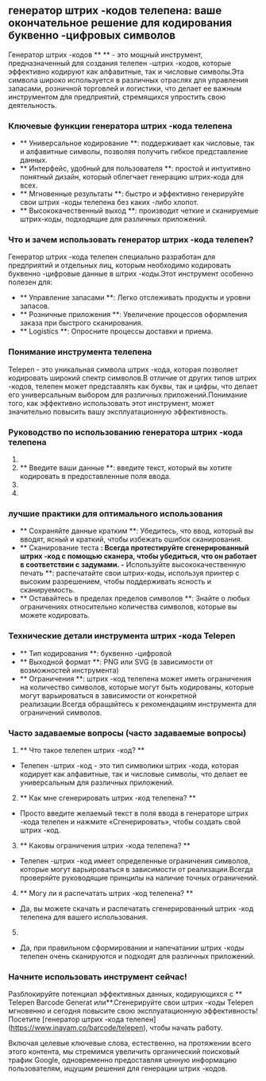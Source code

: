 ## генератор штрих -кодов телепена: ваше окончательное решение для кодирования буквенно -цифровых символов

Генератор штрих -кодов ** ** - это мощный инструмент, предназначенный для создания телепен -штрих -кодов, которые эффективно кодируют как алфавитные, так и числовые символы.Эта символа широко используется в различных отраслях для управления запасами, розничной торговлей и логистики, что делает ее важным инструментом для предприятий, стремящихся упростить свою деятельность.

### Ключевые функции генератора штрих -кода телепена
- ** Универсальное кодирование **: поддерживает как числовые, так и алфавитные символы, позволяя получить гибкое представление данных.
- ** Интерфейс, удобный для пользователя **: простой и интуитивно понятный дизайн, который облегчает генерацию штрих-кода для всех.
- ** Мгновенные результаты **: быстро и эффективно генерируйте свои штрих -коды телепена без каких -либо хлопот.
- ** Высококачественный выход **: производит четкие и сканируемые штрих-коды, подходящие для различных приложений.

### Что и зачем использовать генератор штрих -кода телепен?
Генератор штрих -кода телепен специально разработан для предприятий и отдельных лиц, которым необходимо кодировать буквенно -цифровые данные в штрих -коды.Этот инструмент особенно полезен для:
- ** Управление запасами **: Легко отслеживать продукты и уровни запасов.
- ** Розничные приложения **: Увеличение процессов оформления заказа при быстрого сканирования.
- ** Logistics **: Опросните процессы доставки и приема.

### Понимание инструмента телепена
Telepen - это уникальная символа штрих -кода, которая позволяет кодировать широкий спектр символов.В отличие от других типов штрих -кодов, телепен может представлять как буквы, так и цифры, что делает его универсальным выбором для различных приложений.Понимание того, как эффективно использовать этот инструмент, может значительно повысить вашу эксплуатационную эффективность.

### Руководство по использованию генератора штрих -кода телепена
1.
2. ** Введите ваши данные **: введите текст, который вы хотите кодировать в предоставленные поля ввода.
3.
4.

### лучшие практики для оптимального использования
- ** Сохраняйте данные кратким **: Убедитесь, что ввод, который вы вводят, ясный и краткий, чтобы избежать ошибок сканирования.
- ** Сканирование теста **: Всегда протестируйте сгенерированный штрих -код с помощью сканера, чтобы убедиться, что он работает в соответствии с задумами.
-** Используйте высококачественную печать **: распечатайте свои штрих-коды, используя принтер с высоким разрешением, чтобы поддерживать ясность и сканируемость.
- ** Оставайтесь в пределах пределов символов **: Знайте о любых ограничениях относительно количества символов, которые вы можете кодировать.

### Технические детали инструмента штрих -кода Telepen
- ** Тип кодирования **: буквенно -цифровой
- ** Выходной формат **: PNG или SVG (в зависимости от возможностей инструмента)
- ** Ограничения **: штрих -код телепена может иметь ограничения на количество символов, которые могут быть кодированы, которые могут варьироваться в зависимости от конкретной реализации.Всегда обращайтесь к рекомендациям инструмента для ограничений символов.

### Часто задаваемые вопросы (часто задаваемые вопросы)

1. ** Что такое телепен штрих -код? **
- Телепен -штрих -код - это тип символики штрих -кода, которая кодирует как алфавитные, так и числовые символы, что делает ее универсальным для различных приложений.

2. ** Как мне сгенерировать штрих -код телепена? **
- Просто введите желаемый текст в поля ввода в генераторе штрих -кода телепен и нажмите «Сгенерировать», чтобы создать свой штрих -код.

3. ** Каковы ограничения штрих -кода телепена? **
- Телепен -штрих -код имеет определенные ограничения символов, которые могут варьироваться в зависимости от реализации.Всегда проверяйте руководящие принципы на наличие точных ограничений.

4. ** Могу ли я распечатать штрих -код телепена? **
- Да, вы можете скачать и распечатать сгенерированный штрих -код телепена для вашего использования.

5.
- Да, при правильном сформировании и напечатании штрих -коды телепен очень сканируются и подходят для различных приложений.

### Начните использовать инструмент сейчас!
Разблокируйте потенциал эффективных данных, кодирующихся с ** Telepen Barcode Generat или**.Сгенерируйте свои штрих -коды Telepen мгновенно и сегодня повысите свою эксплуатационную эффективность!Посетите [генератор штрих -кода телепен] (https://www.inayam.co/barcode/telepen), чтобы начать работу.

Включая целевые ключевые слова, естественно, на протяжении всего этого контента, мы стремимся увеличить органический поисковый трафик Google, одновременно предоставляя ценную информацию пользователям, ищущим решения для генерации штрих -кодов.